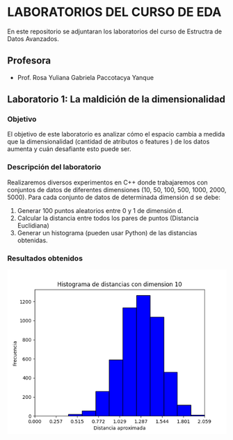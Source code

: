 
# LABORATORIOS DEL CURSO DE EDA


En este repositorio se adjuntaran los laboratorios del curso de Estructra de Datos Avanzados.


## Profesora 

- Prof. Rosa Yuliana Gabriela Paccotacya Yanque


## Laboratorio 1: La maldición de la dimensionalidad

### Objetivo
El objetivo de este laboratorio es analizar cómo el espacio cambia a medida que la dimensionalidad  (cantidad de atributos o features ) de los datos aumenta y cuán desafiante esto puede ser.
### Descripción del laboratorio

Realizaremos diversos experimentos en C++ donde trabajaremos con conjuntos de datos de  diferentes dimensiones (10, 50, 100, 500, 1000, 2000, 5000). Para cada conjunto de datos de determinada dimensión d se debe:

1. Generar 100 puntos aleatorios entre 0 y 1 de dimensión d.
2. Calcular la distancia entre todos los pares de puntos (Distancia Euclidiana)
3. Generar un histograma (pueden usar Python) de las distancias obtenidas.

### Resultados obtenidos
![Histo_10](https://github.com/VictorQuicano/EDA_LABS/blob/main/Lab_01/histograma10.png?raw=true)


